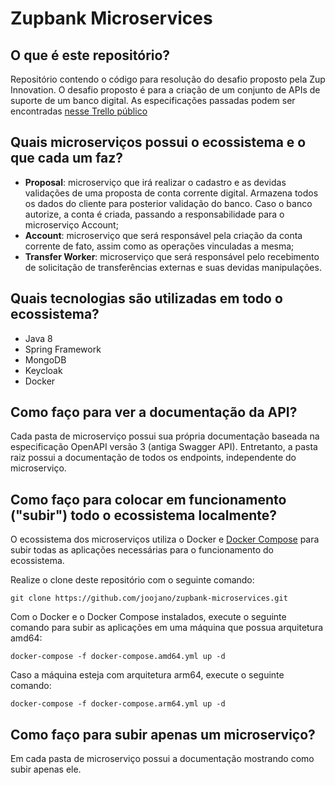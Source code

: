 # Zupbank Microservices

## O que é este repositório?

Repositório contendo o código para resolução do desafio proposto pela Zup Innovation. O desafio proposto é para a criação de um conjunto de APIs de suporte de um banco digital. As especificações passadas podem ser encontradas [nesse Trello público](https://trello.com/b/aiSaSAbi/nosso-banco-digital)

## Quais microserviços possui o ecossistema e o que cada um faz?

- **Proposal**: microserviço que irá realizar o cadastro e as devidas validações de uma proposta de conta corrente digital. Armazena todos os dados do cliente para posterior validação do banco. Caso o banco autorize, a conta é criada, passando a responsabilidade para o microserviço Account;
- **Account**: microserviço que será responsável pela criação da conta corrente de fato, assim como as operações vinculadas a mesma;
- **Transfer Worker**: microserviço que será responsável pelo recebimento de solicitação de transferências externas e suas devidas manipulações.

## Quais tecnologias são utilizadas em todo o ecossistema?
- Java 8
- Spring Framework
- MongoDB
- Keycloak
- Docker

## Como faço para ver a documentação da API?

Cada pasta de microserviço possui sua própria documentação baseada na especificação OpenAPI versão 3 (antiga Swagger API). Entretanto, a pasta raiz possui a documentação de todos os endpoints, independente do microserviço.

## Como faço para colocar em funcionamento ("subir") todo o ecossistema localmente?

O ecossistema dos microserviços utiliza o Docker e [Docker Compose](https://docs.docker.com/compose/) para subir todas as aplicações necessárias para o funcionamento do ecossistema.

Realize o clone deste repositório com o seguinte comando: 

`git clone https://github.com/joojano/zupbank-microservices.git`

Com o Docker e o Docker Compose instalados, execute o seguinte comando para subir as aplicações em uma máquina que possua arquitetura amd64:

`docker-compose -f docker-compose.amd64.yml up -d`

Caso a máquina esteja com arquitetura arm64, execute o seguinte comando:

`docker-compose -f docker-compose.arm64.yml up -d`

## Como faço para subir apenas um microserviço?

Em cada pasta de microserviço possui a documentação mostrando como subir apenas ele.
